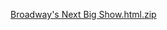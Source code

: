 [Broadway's Next Big Show.html.zip](https://github.com/user-attachments/files/18410537/Broadway.s.Next.Big.Show.html.zip)
